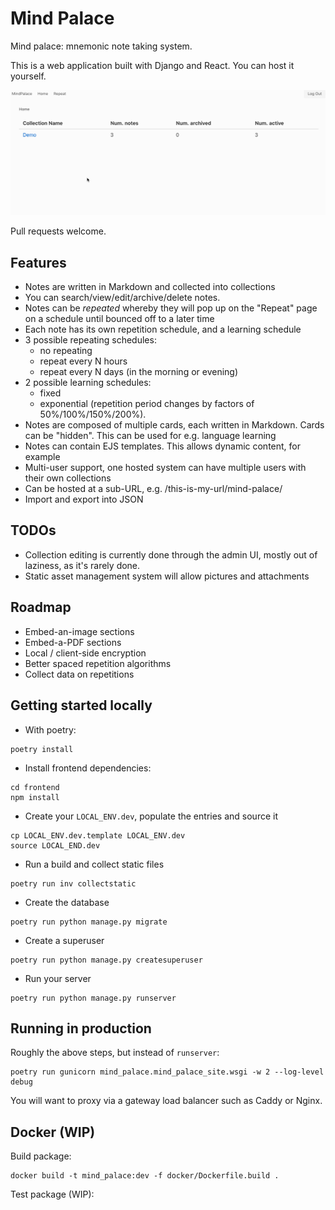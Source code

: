 # Mind Palace

Mind palace: mnemonic note taking system.

This is a web application built with Django and React. You can host it yourself.

![Screen Recording](mind-palace.gif)

Pull requests welcome.

## Features

* Notes are written in Markdown and collected into collections
* You can search/view/edit/archive/delete notes.
* Notes can be *repeated* whereby they will pop up on the "Repeat" page on a schedule until bounced off to a later time
* Each note has its own repetition schedule, and a learning schedule
* 3 possible repeating schedules:
   - no repeating
   - repeat every N hours
   - repeat every N days (in the morning or evening)
* 2 possible learning schedules:
   - fixed
   - exponential (repetition period changes by factors of 50%/100%/150%/200%).
* Notes are composed of multiple cards, each written in Markdown. Cards can be "hidden". This can be used for e.g.
  language learning
* Notes can contain EJS templates. This allows dynamic content, for example 
* Multi-user support, one hosted system can have multiple users with their own collections 
* Can be hosted at a sub-URL, e.g. /this-is-my-url/mind-palace/ 
* Import and export into JSON

## TODOs

* Collection editing is currently done through the admin UI, mostly out of laziness, as it's rarely done.
* Static asset management system will allow pictures and attachments

## Roadmap

* Embed-an-image sections
* Embed-a-PDF sections
* Local / client-side encryption
* Better spaced repetition algorithms
* Collect data on repetitions

## Getting started locally

* With poetry:

```
poetry install
```

* Install frontend dependencies:

```
cd frontend
npm install
``` 

* Create your `LOCAL_ENV.dev`, populate the entries and source it

```
cp LOCAL_ENV.dev.template LOCAL_ENV.dev
source LOCAL_END.dev
```

* Run a build and collect static files

```
poetry run inv collectstatic
```

* Create the database 

```
poetry run python manage.py migrate
```

* Create a superuser

```
poetry run python manage.py createsuperuser
```

* Run your server

```
poetry run python manage.py runserver
```

## Running in production

Roughly the above steps, but instead of `runserver`:

```
poetry run gunicorn mind_palace.mind_palace_site.wsgi -w 2 --log-level debug
```

You will want to proxy via a gateway load balancer such as Caddy or Nginx.


## Docker (WIP)

Build package:

```
docker build -t mind_palace:dev -f docker/Dockerfile.build .
```

Test package (WIP):
```

```


